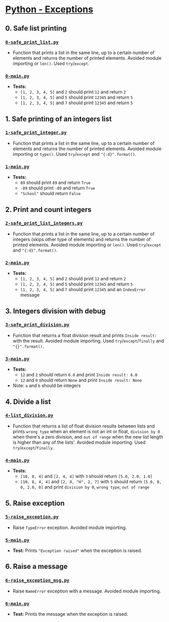# [Python - Exceptions](https://intranet.hbtn.io/projects/2122)

## 0. Safe list printing
### [`0-safe_print_list.py`](0-safe_print_list.py)
* Function that prints a list in the same line, up to a certain number of elements and returns the number of printed elements. Avoided module importing or `len()`. Used `try`/`except`.
### [`0-main.py`](0-main.py)
* **Tests:**
    * `[1, 2, 3, 4, 5]` and `2` should print `12` and return `2`
    * `[1, 2, 3, 4, 5]` and `5` should print `12345` and return `5`
    * `[1, 2, 3, 4, 5]` and `7` should print `12345` and return `5`

## 1. Safe printing of an integers list
### [`1-safe_print_integer.py`](1-safe_print_integer.py)
* Function that prints a list in the same line, up to a certain number of elements and returns the number of printed elements. Avoided module importing or `type()`. Used `try`/`except` and `"{:d}".format()`.
### [`1-main.py`](1-main.py)
* **Tests:**
    * `89` should print `89` and return `True`
    * `-89` should print `-89` and return `True`
    * `"School"` should return `False`

## 2. Print and count integers
### [`2-safe_print_list_integers.py`](2-safe_print_list_integers.py)
* Function that prints a list in the same line, up to a certain number of integers (skips other type of elements) and returns the number of printed elements. Avoided module importing or `len()`. Used `try`/`except` and `"{:d}".format()`.
### [`2-main.py`](2-main.py)
* **Tests:**
    * `[1, 2, 3, 4, 5]` and `2` should print `12` and return `2`
    * `[1, 2, 3, 4, 5]` and `5` should print `12345` and return `5`
    * `[1, 2, 3, 4, 5]` and `7` should print `12345` and an `IndexError` message

## 3. Integers division with debug
### [`3-safe_print_division.py`](3-safe_print_division.py)
* Function that returns a float division result and prints `Inside result: ` with the result. Avoided module importing. Used `try`/`except`/`finally` and `"{}".format()`.
### [`3-main.py`](3-main.py)
* **Tests:**
    * `12` and `2` should return `6.0` and print `Inside result: 6.0`
    * `12` and `0` should return `None` and print `Inside result: None`
* Note: `a` and `b` should be integers

## 4. Divide a list
### [`4-list_division.py`](4-list_division.py)
* Function that returns a list of float division results between lists and prints `wrong type` when an element is not an int or float, `division by 0` when there's a zero division, and `out of range` when the new list length is higher than any of the lists'. Avoided module importing. Used `try`/`except`/`finally`.
### [`4-main.py`](4-main.py)
* **Tests:**
    * `[10, 8, 4]` and `[2, 4, 4]` with `3` should return `[5.0, 2.0, 1.0]`
    * `[10, 8, 4, 4]` and `[2, 0, "H", 2, 7]` with `5` should return `[5.0, 0, 0, 2.0, 0]` and print `division by 0`, `wrong type`, `out of range`

## 5. Raise exception
### [`5-raise_exception.py`](5-raise_exception.py)
* Raise `TypeError` exception. Avoided module importing.
### [`5-main.py`](5-main.py)
* **Test:** Prints `"Exception raised"` when the exception is raised.

## 6. Raise a message
### [`6-raise_exception_msg.py`](6-raise_exception_msg.py)
* Raise `NameError` exception with a message. Avoided module importing.
### [`6-main.py`](6-main.py)
* **Test:** Prints the message when the exception is raised.
